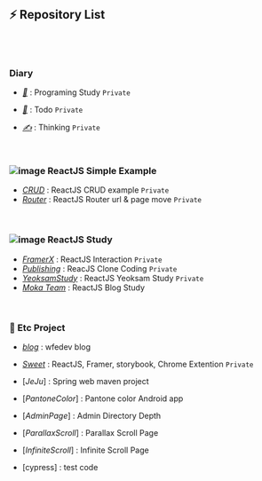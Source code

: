## ⚡ Repository List

<br /><br />


### Diary

- [*🌱*](https://github.com/Diary-blog/Todo/issues) : Programing Study `Private`

- [*📝*](https://github.com/Diary-blog/Study/issues) : Todo `Private`

- [*✍️*](https://github.com/Diary-blog/Thinking/issues) : Thinking `Private`

<br />

### ![image](https://user-images.githubusercontent.com/54713067/74564694-fae05400-4fb2-11ea-961e-c2d777573e73.png) ReactJS Simple Example

- [*CRUD*](https://github.com/wfedev/wfedev/blob/master/ReactJS/CRUD.md) : ReactJS CRUD example `Private`
- [*Router*](https://github.com/wfedev/wfedev/blob/master/ReactJS/Router.md) : ReactJS Router url & page move `Private`

<br />

### ![image](https://user-images.githubusercontent.com/54713067/74564694-fae05400-4fb2-11ea-961e-c2d777573e73.png) ReactJS Study

- [*FramerX*](https://github.com/wfedev/wfedev/blob/master/Study/FramerX.md) : ReactJS Interaction `Private`
- [*Publishing*](https://github.com/wfedev/wfedev/blob/master/Study/Publishing.md) : ReacJS Clone Coding `Private`
- [*YeoksamStudy*](https://github.com/wfedev/YeoksamStudy) : ReactJS Yeoksam Study `Private`
- [*Moka Team*](./Study/Moka/MokaReact.md) : ReactJS Blog Study

<br />

### 📌 Etc Project

- [*blog*](https://github.com/sweet-react/blog) : wfedev blog
- [*Sweet*](https://github.com/wfedev/wfedev/blob/master/Study/SweetList.md) : ReactJS, Framer, storybook, Chrome Extention `Private`

- [*JeJu*] : Spring web maven project
- [*PantoneColor*] : Pantone color Android app
- [*AdminPage*] : Admin Directory Depth

- [*ParallaxScroll*] : Parallax Scroll Page
- [*InfiniteScroll*] : Infinite Scroll Page
- [cypress] : test code

